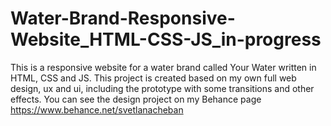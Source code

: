 # Water-Brand-Responsive-Website_HTML-CSS-JS_in-progress
This is a responsive website for a water brand called Your Water written in HTML, CSS and JS. This project is created based on my own full web design, ux and ui, including the prototype with some transitions and other effects. You can see the design project on my Behance page https://www.behance.net/svetlanacheban
